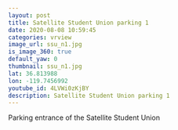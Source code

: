 ```yaml
---
layout: post
title: Satellite Student Union parking 1
date: 2020-08-08 10:59:45
categories: vrview
image_url: ssu_n1.jpg
is_image_360: true
default_yaw: 0
thumbnail: ssu_n1.jpg
lat: 36.813988
lon: -119.7456992
youtube_id: 4LVWi0zKjBY
description: Satellite Student Union parking 1
---
```

Parking entrance of the Satellite Student Union
